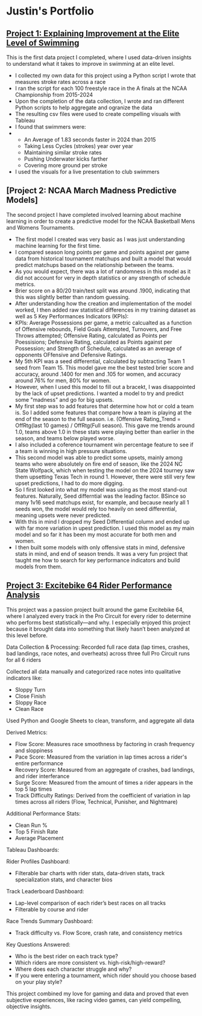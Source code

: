 # Justin's Portfolio

## [Project 1: Explaining Improvement at the Elite Level of Swimming](https://public.tableau.com/app/profile/justin.ress/viz/100FREENCAAAnalysis/StartBreakoutDistanceTime)

This is the first data project I completed, where I used data-driven insights to understand what it takes to improve in swimming at an elite level.

* I collected my own data for this project using a Python script I wrote that measures stroke rates across a race
* I ran the script for each 100 freestyle race in the A finals at the NCAA Championship from 2015-2024
* Upon the completion of the data collection, I wrote and ran different Python scripts to help aggregate and ogranize the data
* The resulting csv files were used to create compelling visuals with Tableau
* I found that swimmers were:
*   * An Average of 1.83 seconds faster in 2024 than 2015 
    * Taking Less Cycles (strokes) year over year
    * Maintaining similar stroke rates
    * Pushing Underwater kicks farther
    * Covering more ground per stroke
* I used the visuals for a live presentation to club swimmers

## [Project 2: NCAA March Madness Predictive Models]

The second project I have completed involved learning about machine learning in order to create a predictive model for the NCAA Basketball Mens and Womens Tournaments.

* The first model I created was very basic as I was just understanding machine learning for the first time.
* I compared season long points per game and points against per game data from historical tournament matchups and built a model that would predict matchups based on the relationship between the teams.
* As you would expect, there was a lot of randomness in this model as it did not account for very in depth statistics or any strength of schedule metrics.
* Brier score on a 80/20 train/test split was around .1900, indicating that this was slightly better than random guessing.
* After understanding how the creation and implementation of the model worked, I then added raw statistical differences in my training dataset as well as 5 Key Performances Indicators (KPIs):
* KPIs: Average Possessions per game, a metric calcualted as a function of Offensive rebounds, Field Goals Attempted, Turnovers, and Free Throws attempted; Offensive Rating, calculated as Points per Poessisions; Defensive Rating, calculated as Points against per Possession; and Strength of Schedule, calculated as an average of opponents OFfensive and Defensive Ratings.
* My 5th KPI was a seed differential, calculated by subtracting Team 1 seed from Team 15.  This model gave me the best tested brier score and accuracy, around .1400 for men and .105 for women, and accuracy around 76% for men, 80% for women.
* However, when I used this model to fill out a bracekt, I was disappointed by the lack of upset predictions.  I wanted a model to try and predict some "madness" and go for big upsets.
* My first step was to add features that determine how hot or cold a team is.  So I added some features that compare how a team is playing at the end of the season to the full season.  i.e. (Offensive Rating_Trend = OffRtg(last 10 games) / OffRtg(Full season).  This gave me trends around 1.0, teams above 1.0 in these stats were playing better than earlier in the season, and teams below played worse.
* I also included a coference tournament win percentage feature to see if a team is winning in high pressure situations.
* This second model was able to predict some upsets, mainly among teams who were absolutely on fire end of season, like the 2024 NC State Wolfpack, which when testing the model on the 2024 tourney saw them upsetting Texas Tech in round 1.  However, there were still very few upset predictions, I had to do more digging.
* So I first looked into what my model was using as the most stand-out features.  Naturally, Seed differntial was the leading factor.  BSince so many 1v16 seed matchups exist, for example, and because nearly all 1 seeds won, the model would rely too heavily on seed differential, meaning upsets were never predicted.
* With this in mind I dropped my Seed Differential column and ended up with far more variation in upest prediction.  I used this model as my main model and so far it has been my most accurate for both men and women.
* I then built some models with only offensive stats in mind, defensive stats in mind, and end of season trends.  It was a very fun project that taught me how to search for key performance indicators and build models from them.

## [Project 3: Excitebike 64 Rider Performance Analysis](https://public.tableau.com/app/profile/justin.ress/viz/ExciteBikeDashboardv9/RiderProfiles)

This project was a passion project built around the game Excitebike 64, where I analyzed every track in the Pro Circuit for every rider to determine who performs best statistically—and why. I especially enjoyed this project because it brought data into something that likely hasn’t been analyzed at this level before.

Data Collection & Processing:
Recorded full race data (lap times, crashes, bad landings, race notes, and overheats) across three full Pro Circuit runs for all 6 riders

Collected all data manually and categorized race notes into qualitative indicators like:
* Sloppy Turn
* Close Finish
* Sloppy Race
* Clean Race

Used Python and Google Sheets to clean, transform, and aggregate all data

Derived Metrics:

* Flow Score: Measures race smoothness by factoring in crash frequency and sloppiness
* Pace Score: Measured from the variation in lap times across a rider's entire performance
* Recovery Score: Measured from an aggregate of crashes, bad landings, and rider interferance
* Surge Score:  Measured from the amount of times a rider appears in the top 5 lap times
* Track Difficulty Ratings: Derived from the coefficient of variation in lap times across all riders (Flow, Technical, Punisher, and Nightmare)

Additional Performance Stats:

* Clean Run %
* Top 5 Finish Rate
* Average Placement

Tableau Dashboards:

Rider Profiles Dashboard:
* Filterable bar charts with rider stats, data-driven stats, track specialization stats, and character bios

Track Leaderboard Dashboard:
* Lap-level comparison of each rider’s best races on all tracks
* Filterable by course and rider

Race Trends Summary Dashboard:
* Track difficulty vs. Flow Score, crash rate, and consistency metrics

Key Questions Answered:

* Who is the best rider on each track type?
* Which riders are more consistent vs. high-risk/high-reward?
* Where does each character struggle and why?
* If you were entering a tournament, which rider should you choose based on your play style?

This project combined my love for gaming and data and proved that even subjective experiences, like racing video games, can yield compelling, objective insights.









